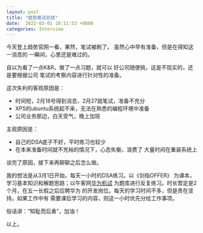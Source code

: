 ```yaml
---
layout: post
title: "趋势面试总结"
date:  2022-03-01 10:11:53 +0800
categories: Interview
---
```


今天登上趋势官网一看，果然，笔试被刷了。
虽然心中早有准备，但是在得知这一消息的
一瞬间，心里还是难过的。

自以为看了一点K&R，做了一点习题，就可以
好公司随便挑，这是不现实的，还是要根据公司
笔试的考察内容进行针对性的准备。

这次失利的客观原因是：
- 时间短，2月18号得到消息，2月27就笔试，准备不充分
- XPS的ubuntu系统起不来，无法在熟悉的编程环境中准备
- 公司业务那边，白天受气，晚上加班

主观原因是：
- 自己的DSA底子不好，平时练习也较少
- 在本来准备时间就不充裕的情况下，心态失衡，浪费了
大量时间在重装系统上

谈完了原因，接下来再聊聊之后怎么做。

我的想法是从3月1日开始，每天一小时的DSA练习。以《剑指OFFER》
为课本，学习基本知识和解题思路；以牛客网[华为机试](https://www.nowcoder.com/exam/oj/ta?tpId=37)
为题库进行反复练习。时长暂定是2个月，在五一长假之后应聘华为
的开发岗位。每天的学习时间不多，但是贵在坚持。如果工作中有
需要课后学习的内容，则这一小时优先分给工作事项。

俗话讲：“知耻而后勇”，加油！

以上。
